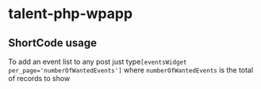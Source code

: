 # talent-php-wpapp

## ShortCode usage
To add an event list to any post just type`[eventsWidget per_page='numberOfWantedEvents']` where `numberOfWantedEvents` is the total of records to show